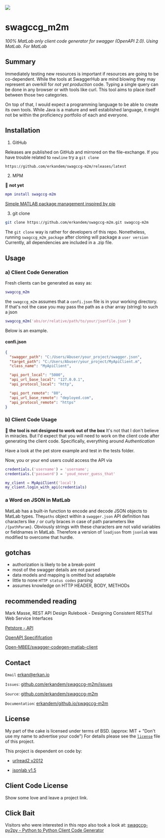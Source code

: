 ![](https://img.shields.io/badge/License-BSD-green.svg)


# swagccg_m2m

*100% MatLab only client code generator for swagger (OpenAPI 2.0). Using MatLab. For MatLab*

## Summary

Immediately testing new resources is important if resources are going to be 
co-dependent. While the tools at SwaggerHub are mind blowing 
they may represent an overkill for *not yet production* code.
Typing a single query can be done in any browser or with tools like curl.
This tool aims to place itself between those two categories.

On top of that, I would expect a programming language to be able to create its own tools. While Java is  a mature and well established language, it might not be within the proficiency portfolio of each and everyone.

## Installation

1. GitHub

Releases are published on GitHub and mirrored on the file-exchange. If you have trouble related to ``newline`` try a ``git clone``

```bash
https://github.com/erkandem/swagccg-m2m/releases/latest
```



2. MPM

🚨 **not yet**

```MATLAB
mpm install swagccg-m2m
```

[Simple MATLAB package management inspired by pip](http://mobeets.github.io/mpm/)



3. git clone 

```bash
git clone https://github.com/erkandem/swagccg-m2m.git swagccg-m2m 
```
The ``git clone`` way  is rather for developers of this repo. Nonetheless, running ``swagccg_m2m_package`` after cloning will package a ``user version``
Currently, all dependencies are included in a .zip file.

## Usage 

### a) Client Code Generation
Fresh clients can be generated as easy as:


```MATLAB
swagccg_m2m
```
the ``swagccg_m2m`` assumes that a ``confi.json`` file is in your working directory.
If that's not the case you may pass the path as a char array (string) to such a json

```MATLAB
swagccg_m2m('abs/or/relative/path/to/your/jsonfile.json')
```
Below is an example.

#### confi.json

```JSON
{
  "swagger_path": "C:/Users/Abuser/your_project/swagger.json",
  "target_path": "C:/Users/Abuser/your_project/MyApiClient.m",
  "class_name": "MyApiClient",

  "api_port_local": "5000",
  "api_url_base_local": "127.0.0.1",
  "api_protocol_local": "http",

  "api_port_remote": "80",
  "api_url_base_remote": "deployed.com",
  "api_protocol_remote": "https"
}
```


### b) Client Code Usage

🚨 **the tool is not designed to work out of the box**
It's not that I don't believe in miracles. But I'd expect that you will need to work
on the client code after generating the client code. Specifically, everything around *Authentication*

Have a look at the pet store example and test in the tests folder.


Now, you or your end users could access the API via
```matlab
credentials.('username') = 'username';
credentials.('password') = 'youd_never_guess_that'

my_client = MyApiClient('local')
my_client.login_with_api(credentials)
```

###  a Word on JSON in MatLab

MatLab has a built-in function to encode and decode JSON objects to  MatLab types.
The``paths`` object within  a  ``swagger.json``  API definition has characters like ``/``
or curly braces in case of path parameters like  ``/{pathParam}``. Obviously strings with these 
characters are not valid variables or fieldnames in MatLab.
Therefore a version of ``loadjson`` from ``jsonlab`` was modified to  overcome that hurdle.

## gotchas
- authorization is likely to be a break-point
- most of the swagger details are not parsed
- data models and mapping is omitted but adaptable
- little to none ``HTTP status codes`` parsing
- assumes knowledge on HTTP HEADER, BODY, METHODs

## recommended reading

Mark Masse, REST API Design Rulebook - Designing Consistent RESTful Web Service Interfaces

[Petstore - API](http://petstore.swagger.io)

[OpenAPI Specififcation](https://github.com/OAI/OpenAPI-Specification)

[Open-MBEE/swagger-codegen-matlab-client](https://github.com/Open-MBEE/swagger-codegen-matlab-client)


## Contact

``Email`` [erkan@erkan.io](mailto:erkan@erkan.io)

``Issues``: [github.com/erkandem/swagccg-m2m/issues](https://github.com/erkandem/swagccg/issues)

``Source``: [github.com/erkandem/swagccg-m2m](https://github.com/erkandem/swagccg-m2m/)

``Documentation``: [erkandem/github.io/swagccg-m2m](https://erkandem.github.io/swagccg-m2m)


## License
My part of the cake is licensed under terms of BSD.
(approx: MIT + "Don't use my name to advertise your code")
For details please see the [``license``](LICENSE) file of this project.

This project is dependent on code by:
 - [urlread2 v2012](https://www.mathworks.com/matlabcentral/fileexchange/35693-urlread2)

 - [jsonlab v1.5](https://github.com/fangq/jsonlab)


## Client Code License
Show some love and leave a project link.


## Click Bait

Visitors who were interested in this repo also took a look at:
[swagccg-py2py - Python to Python Client Code Generator](https://github.com/erkandem/swagccg-py2py)

